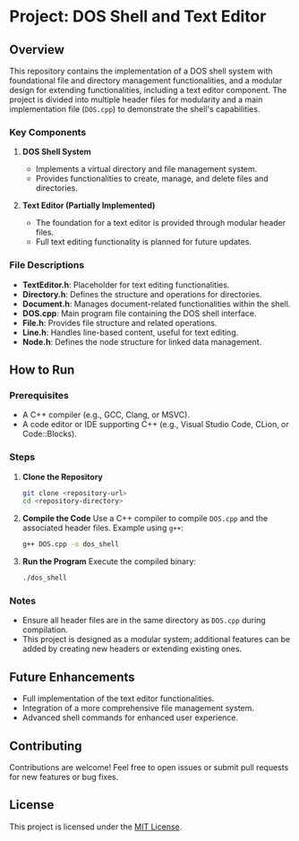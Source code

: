 # Project: DOS Shell and Text Editor

## Overview
This repository contains the implementation of a DOS shell system with foundational file and directory management functionalities, and a modular design for extending functionalities, including a text editor component. The project is divided into multiple header files for modularity and a main implementation file (`DOS.cpp`) to demonstrate the shell's capabilities.

### Key Components
1. **DOS Shell System**
   - Implements a virtual directory and file management system.
   - Provides functionalities to create, manage, and delete files and directories.

2. **Text Editor (Partially Implemented)**
   - The foundation for a text editor is provided through modular header files.
   - Full text editing functionality is planned for future updates.

### File Descriptions
- **TextEditor.h**: Placeholder for text editing functionalities.
- **Directory.h**: Defines the structure and operations for directories.
- **Document.h**: Manages document-related functionalities within the shell.
- **DOS.cpp**: Main program file containing the DOS shell interface.
- **File.h**: Provides file structure and related operations.
- **Line.h**: Handles line-based content, useful for text editing.
- **Node.h**: Defines the node structure for linked data management.

## How to Run

### Prerequisites
- A C++ compiler (e.g., GCC, Clang, or MSVC).
- A code editor or IDE supporting C++ (e.g., Visual Studio Code, CLion, or Code::Blocks).

### Steps
1. **Clone the Repository**
   ```bash
   git clone <repository-url>
   cd <repository-directory>
   ```

2. **Compile the Code**
   Use a C++ compiler to compile `DOS.cpp` and the associated header files. Example using `g++`:
   ```bash
   g++ DOS.cpp -o dos_shell
   ```

3. **Run the Program**
   Execute the compiled binary:
   ```bash
   ./dos_shell
   ```

### Notes
- Ensure all header files are in the same directory as `DOS.cpp` during compilation.
- This project is designed as a modular system; additional features can be added by creating new headers or extending existing ones.

## Future Enhancements
- Full implementation of the text editor functionalities.
- Integration of a more comprehensive file management system.
- Advanced shell commands for enhanced user experience.

## Contributing
Contributions are welcome! Feel free to open issues or submit pull requests for new features or bug fixes.

## License
This project is licensed under the [MIT License](LICENSE).

